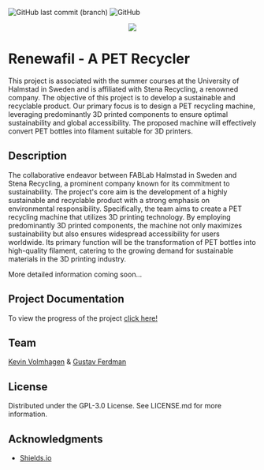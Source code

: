 ![GitHub last commit (branch)](https://img.shields.io/github/last-commit/KevinOW/HALMSTAD_FABLAB_PET_RECYCLER/main?style=for-the-badge)
![GitHub](https://img.shields.io/github/license/KevinOW/HALMSTAD_FABLAB_PET_RECYCLER?style=for-the-badge)

<p align="center">
  <img src="[https://i.imgur.com/lYyZsGH.png](https://i.imgur.com/Uzkkaew.png)">
</p>


# Renewafil - A PET Recycler

This project is associated with the summer courses at the University of Halmstad in Sweden and is affiliated with Stena Recycling, a renowned company. The objective of this project is to develop a sustainable and recyclable product. Our primary focus is to design a PET recycling machine, leveraging predominantly 3D printed components to ensure optimal sustainability and global accessibility. The proposed machine will effectively convert PET bottles into filament suitable for 3D printers.


## Description
The collaborative endeavor between FABLab Halmstad in Sweden and Stena Recycling, a prominent company known for its commitment to sustainability. The project's core aim is the development of a highly sustainable and recyclable product with a strong emphasis on environmental responsibility. Specifically, the team aims to create a PET recycling machine that utilizes 3D printing technology. By employing predominantly 3D printed components, the machine not only maximizes sustainability but also ensures widespread accessibility for users worldwide. Its primary function will be the transformation of PET bottles into high-quality filament, catering to the growing demand for sustainable materials in the 3D printing industry.

More detailed information coming soon...

## Project Documentation
To view the progress of the project [click here!](/Documentation-of-Project.md)

## Team
[Kevin Volmhagen](https://github.com/KevinOW) &
[Gustav Ferdman](https://github.com/Gustavio101)

## License
Distributed under the GPL-3.0 License. See LICENSE.md for more information.

## Acknowledgments
 - [Shields.io](https://shields.io/)

